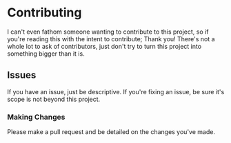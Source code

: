 # Contributing

I can't even fathom someone wanting to contribute to this project,
so if you're reading this with the intent to contribute; Thank you!
There's not a whole lot to ask of contributors, just don't
try to turn this project into something bigger than it is.

## Issues

If you have an issue, just be descriptive.
If you're fixing an issue, be sure it's scope is not beyond this project.

### Making Changes

Please make a pull request and be detailed on the changes you've made.

